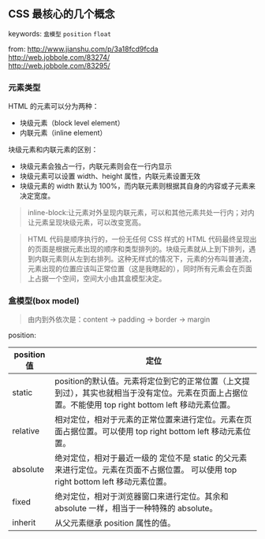 
## CSS 最核心的几个概念   

keywords: `盒模型` `position` `float`    

from: http://www.jianshu.com/p/3a18fcd9fcda    
			http://web.jobbole.com/83274/   
			http://web.jobbole.com/83295/   

### 元素类型   

HTML 的元素可以分为两种：    

* 块级元素（block level element）   
* 内联元素（inline element）   

块级元素和内联元素的区别：   

* 块级元素会独占一行，内联元素则会在一行内显示   
* 块级元素可以设置 width、height 属性，内联元素设置无效   
* 块级元素的 width 默认为 100%，而内联元素则根据其自身的内容或子元素来决定宽度。   

> inline-block:让元素对外呈现内联元素，可以和其他元素共处一行内；对内让元素呈现块级元素，可以改变宽高。   

> HTML 代码是顺序执行的，一份无任何 CSS 样式的 HTML 代码最终呈现出的页面是根据元素出现的顺序和类型排列的。块级元素就从上到下排列，遇到内联元素则从左到右排列。这种无样式的情况下，元素的分布叫普通流，元素出现的位置应该叫正常位置（这是我瞎起的），同时所有元素会在页面上占据一个空间，空间大小由其盒模型决定。   

### 盒模型(box model)   

> 由内到外依次是：content -> padding -> border -> margin   

position:    

| position 值					| 定位 					                  	|     
| ------------------- | --------------------------        |    
| static							|	position的默认值。元素将定位到它的正常位置（上文提到过），其实也就相当于没有定位。元素在页面上占据位置。不能使用 top right bottom left 移动元素位置。								|   
| relative						|	相对定位，相对于元素的正常位置来进行定位。元素在页面占据位置。可以使用 top right bottom left 移动元素位置。								|   
| absolute						|	绝对定位，相对于最近一级的 定位不是 static 的父元素来进行定位。元素在页面不占据位置。 可以使用 top right bottom left 移动元素位置。								|   
| fixed								|	绝对定位，相对于浏览器窗口来进行定位。其余和 absolute 一样，相当于一种特殊的 absolute。								|   
| inherit  						|	从父元素继承 position 属性的值。								|   
